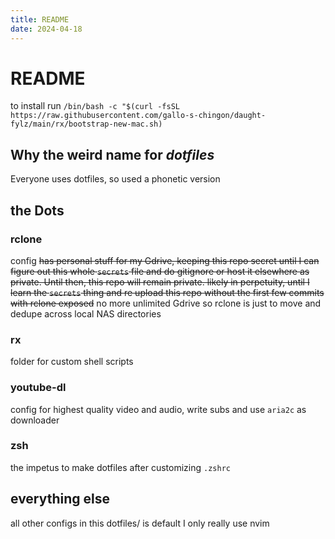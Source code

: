 ```yaml
---
title: README
date: 2024-04-18
---
```

# README
to install run
`/bin/bash -c "$(curl -fsSL https://raw.githubusercontent.com/gallo-s-chingon/daught-fylz/main/rx/bootstrap-new-mac.sh)`
## Why the weird name for *dotfiles*
Everyone uses dotfiles, so used a phonetic version

## the Dots
### rclone
config ~~has personal stuff for my Gdrive, keeping this repo secret until I can figure out this whole `secrets` file and do gitignore or host it elsewhere as private. Until then, this repo will remain private. likely in perpetuity, until I learn the `secrets` thing and re upload this repo without the first few commits with rclone exposed~~ no more unlimited Gdrive so rclone is just to move and dedupe across local NAS directories
### rx
folder for custom shell scripts
### youtube-dl
config for highest quality video and audio, write subs and use `aria2c` as downloader
### zsh
the impetus to make dotfiles after customizing `.zshrc`

## everything else

all other configs in this dotfiles/ is default I only really use nvim
